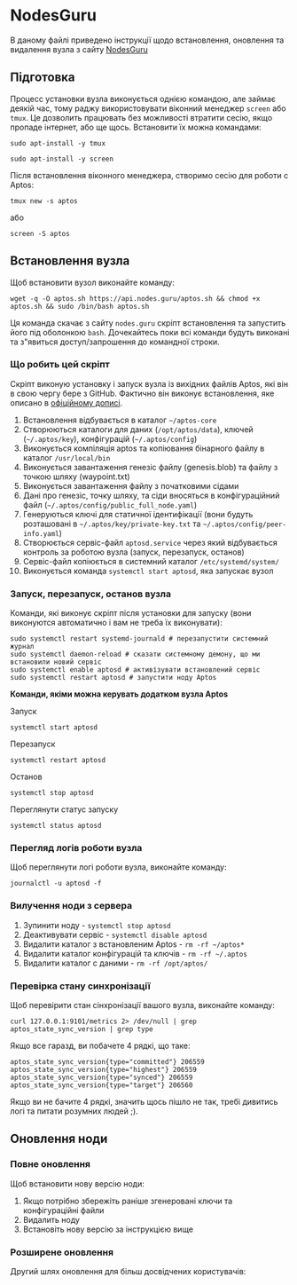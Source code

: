 # NodesGuru

В даному файлі приведено інструкції щодо встановлення, оновлення та видалення вузла з сайту [NodesGuru](https://nodes.guru/aptos)

## Підготовка

Процесс установки вузла виконується однією командою, але займає деякій час, тому раджу використовувати віконний менеджер `screen` або `tmux`. 
Це дозволить працювать без можливості втратити сесію, якщо пропаде інтернет, або ще щось. 
Встановити їх можна командами:
```shell
sudo apt-install -y tmux
```

```shell
sudo apt-install -y screen
```

Після встановлення віконного менеджера, створимо сесію для роботи с Aptos:

```shell
tmux new -s aptos
```
або
```shell
screen -S aptos
```

## Встановлення вузла

Щоб встановити вузол виконайте команду:
```shell
wget -q -O aptos.sh https://api.nodes.guru/aptos.sh && chmod +x aptos.sh && sudo /bin/bash aptos.sh
```

Ця команда скачає з сайту `nodes.guru` скріпт встановлення та запустить його під оболонкою `bash`. 
Дочекайтесь поки всі команди будуть виконані та з"явиться доступ/запрошення до командної строки.

### Що робить цей скріпт

Скріпт виконую установку і запуск вузла із вихідних файлів Aptos, які він в свою чергу бере з GitHub. Фактично він виконує встановлення, яке описано в [офіційному дописі](../tutorial/run-a-fullnode.md).

1. Встановлення відбувається в каталог `~/aptos-core`
2. Створюються каталоги для даних (`/opt/aptos/data`), ключей (`~/.aptos/key`), конфігурацій (`~/.aptos/config`)
3. Виконується компіляція aptos та копіювання бінарного файлу в каталог `/usr/local/bin`
4. Виконується завантаження генезіс файлу (genesis.blob) та файлу з точкою шляху (waypoint.txt)
5. Виконується завантаження файлу з початковими сідами
6. Дані про генезіс, точку шляху, та сіди вносяться в конфігураційний файл (`~/.aptos/config/public_full_node.yaml`)
7. Генеруються ключі для статичної ідентифікації (вони будуть розташовані в `~/.aptos/key/private-key.txt` та `~/.aptos/config/peer-info.yaml`)
8. Створюється сервіс-файл `aptosd.service` через який відбувається контроль за роботою вузла (запуск, перезапуск, останов)
9. Сервіс-файл копіюється в системний каталог `/etc/systemd/system/`
10. Виконується команда `systemctl start aptosd`, яка запускає вузол

### Запуск, перезапуск, останов вузла

Команди, які виконує скріпт після установки для запуску (вони виконуются автоматично і вам не треба їх виконувати):
```shell
sudo systemctl restart systemd-journald # перезапустити системний журнал
sudo systemctl daemon-reload # сказати системному демону, що ми встановили новий сервіс
sudo systemctl enable aptosd # активізувати встановлений сервіс
sudo systemctl restart aptosd # запустити ноду Aptos 
```

**Команди, якіми можна керувать додатком вузла Aptos**

Запуск
```shell
systemctl start aptosd
```

Перезапуск
```shell
systemctl restart aptosd
```

Останов
```shell
systemctl stop aptosd
```

Переглянути статус запуску
```shell
systemctl status aptosd
```

### Перегляд логів роботи вузла

Щоб переглянути логі роботи вузла, виконайте команду:
```shell
journalctl -u aptosd -f
```

### Вилучення ноди з сервера

1. Зупинити ноду - `systemctl stop aptosd`
2. Деактивувати сервіс - `systemctl disable aptosd`
3. Видалити каталог з встановленим Aptos - `rm -rf ~/aptos*`
3. Видалити каталог конфігурацій та ключів - `rm -rf ~/.aptos`
3. Видалити каталог с даними - `rm -rf /opt/aptos/`

### Перевірка стану синхронізації

Щоб перевірити стан сінхронізації вашого вузла, виконайте команду:
```shell
curl 127.0.0.1:9101/metrics 2> /dev/null | grep aptos_state_sync_version | grep type
```

Якщо все гаразд, ви побачете 4 рядкі, що таке:
```shell
aptos_state_sync_version{type="committed"} 206559
aptos_state_sync_version{type="highest"} 206559
aptos_state_sync_version{type="synced"} 206559
aptos_state_sync_version{type="target"} 206560
```

Якщо ви не бачите 4 рядкі, значить щось пішло не так, требі дивитись логі та питати розумних людей ;).

## Оновлення ноди

### Повне оновлення

Щоб встановити нову версію ноди:
1. Якщо потрібно збережіть раніше згенеровані ключи та конфігураційні файли
2. Видалить ноду
3. Встановіть нову версію за інструкцією вище

### Розширене оновлення

Другий шлях оновлення для більш досвідчених користувачів:
